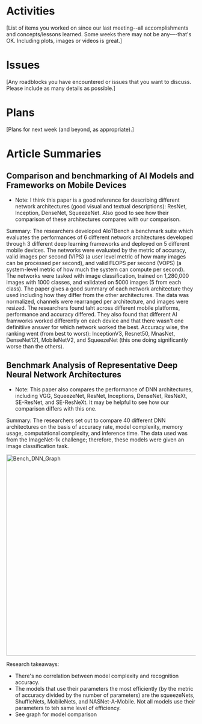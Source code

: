 # Activities

[List of items you worked on since our last meeting--all accomplishments and concepts/lessons learned. Some weeks there may not be any—-that's OK.  Including plots, images or videos is great.]

# Issues

[Any roadblocks you have encountered or issues that you want to discuss.  Please include as many details as possible.]

# Plans

[Plans for next week (and beyond, as appropriate).]

# Article Summaries

## Comparison and benchmarking of AI Models and Frameworks on Mobile Devices

* Note: I think this paper is a good reference for describing different network architectures (good visual and textual descriptions): ResNet, Inception, DenseNet, SqueezeNet. Also good to see how their comparison of these architectures compares with our comparison.

Summary: The researchers developed AIoTBench a benchmark suite which evaluates the performances of 6 different network architectures developed through 3 different deep learning frameworks and deployed on 5 different mobile devices. The networks were evaluated by the metric of accuracy, valid images per second (VIPS) (a user level metric of how many images can be processed per second), and valid FLOPS per second (VOPS) (a system-level metric of how much the system can compute per second). The networks were tasked with image classification, trained on 1,280,000 images with 1000 classes, and validated on 5000 images (5 from each class). The paper gives a good summary of each network architecture they used including how they differ from the other architectures. The data was normalized, channels were rearranged per architecture, and images were resized. The researchers found taht across different mobile platforms, performance and accuracy differed. They also found that different AI framworks worked differently on each device and that there wasn't one definitiive answer for which network worked the best. Accuracy wise, the ranking went (from best to worst): InceptionV3, Resnet50, MnasNet, DenseNet121, MobileNetV2, and SqueezeNet (this one doing significantly worse than the others). 



## Benchmark Analysis of Representative Deep Neural Network Architectures

* Note: This paper also compares the performance of DNN architectures, including VGG, SqueezeNet, ResNet, Inceptions, DenseNet, ResNeXt, SE-ResNet, and SE-ResNeXt. It may be helpful to see how our comparison differs with this one.

Summary: The researchers set out to compare 40 different DNN architectures on the basis of accuracy rate, model complexity, memory usage, computational complexity, and inference time. The data used was from the ImageNet-1k challenge; therefore, these models were given an image classification task.

<img width="533" alt="Bench_DNN_Graph" src="https://user-images.githubusercontent.com/70297740/127369402-83c7e4de-dbd7-42bd-8cde-450cb90849f3.PNG">

Research takeaways: 
* There's no correlation between model complexity and recognition accuracy.
* The models that use their parameters the most efficiently (by the metric of accuracy divided by the number of parameters) are the squeezeNets, ShuffleNets, MobileNets, and NASNet-A-Mobile. Not all models use their parameters to teh same level of efficiency.
* See graph for model comparison
 

